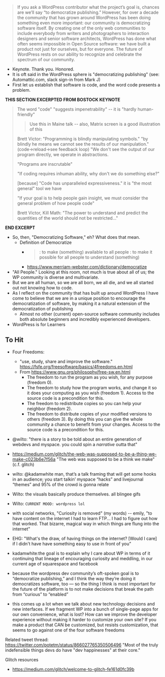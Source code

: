 > If you ask a WordPress contributor what the project’s goal is, chances are we’ll say “to democratize publishing.” However, for over a decade the community that has grown around WordPress has been doing something even more important: our community is democratizing software itself. By creating one of the only web communities to include everybody from writers and photographers to interaction designers and senior software architects, WordPress has done what often seems impossible in Open Source software: we have built a product not just for ourselves, but for everyone. The future of WordPress rests on our ability to recognize and celebrate the spectrum of our community.

- Keynote. Thank you. Honored.
- It is oft said in the WordPress sphere is "democratizing publishing" (see: Automattic.com, slack sign-in from Mark J)
- First let us establish that software is code, and the word code presents a problem.

**THIS SECTION EXCERPTED FROM BOSTOCK KEYNOTE**

> The word "code" "suggests impenetrability" -- it is "hardly human-friendly"
> 
> > Use this in Maine talk -- also, Matrix screen is a good illustration of this
> 
> Brett Victor: "Programming is blindly manipulating symbols." "by blindly he means we cannot see the results of our manipulation." (code->reload->see feedback loop) "We don't see the output of our program directly, we operate in abstractions.
> 
> "Programs are inscrutable"
> 
> "If coding requires inhuman ability, why don't we do something else?"
> 
> [because] "Code has unparalleled expressiveness." it is "the most general" tool we have
> 
> "If your goal is to help people gain insight, we must consider the general problem of how people code"
> 
> Brett Victor, Kill Math: "The power to understand and predict the quantities of the world should not be restricted..."

**END EXCERPT**

- So, then, "Democratizing Software," eh? What does that mean.
    + Definition of Democratize
        * > : to make (something) available to all people : to make it possible for all people to understand (something)
        * https://www.merriam-webster.com/dictionary/democratize
- "All People." Looking at this room, not much is true about all of us; the WP community is diverse and multivariate.
- But we are all human, so we are all born, we all die, and we all started out not knowing how to code.
- As I reflect on the community that has built up around WordPress I have come to believe that we are in a unique position to encourage the democratization of software, by making it a natural extension of the democratization of publishing
    + Almost no other (current) open-source software community includes both absolute beginners and incredibly experienced developers.
- WordPress is for Learners


## To Hit

- Four Freedoms:
    + "use, study, share and improve the software." https://fsfe.org/freesoftware/basics/4freedoms.en.html
    + From https://www.gnu.org/philosophy/free-sw.en.html
        * The freedom to run the program as you wish, for any purpose (freedom 0).
        * The freedom to study how the program works, and change it so it does your computing as you wish (freedom 1). Access to the source code is a precondition for this.
        * The freedom to redistribute copies so you can help your neighbor (freedom 2).
        * The freedom to distribute copies of your modified versions to others (freedom 3). By doing this you can give the whole community a chance to benefit from your changes. Access to the source code is a precondition for this.
- @wilto: "there is a story to be told about an entire generation of webdevs and myspace. you could spin a _narrative_ outta that"
- https://medium.com/glitch/the-web-was-supposed-to-be-a-thing-we-make-c023b6e7f56a "The web was supposed to be a think we make" (c.f. glitch)
- wilto: @kadamwhite man, that’s a talk framing that will get some hooks in an audience; you start talkin’ myspace “hacks” and livejournal “themes” and 95% of the crowd is gonna relate
- Wilto: the visuals basically produce themselves. all blingee gifs
- Wilto: `CURRENT MOOD: wordpress lol`

- with social networks, "Curiosity is removed" (my words) -- emily, "to have content on the internet I had to learn FTP... I had to figure out how that worked. That bizarre, magical way in which things are flung into the internet"
- EHG: "What's the draw, of having things on the internet? [Would I care] if I didn't have have something easy to use in front of you"

- kadamwhite:the goal is to explain why I care about WP in terms of it continuing that lineage of encouraging curiosity and meddling, in our current age of squarespace and facebook
- because the wordpress dev community’s oft-spoken goal is to “democratize publishing,” and I think the way they’re doing it democratizes software, too — so the thing I think is most important for the future of the platform is to not make decisions that break the path from “curious” to “enabled”
- this comes up a lot when we talk about new technology decisions and new interfaces. If we fragment WP into a bunch of single-page apps for our own convenience, what is lost? How can we improve the developer experience without making it harder to customize your own site? If you make a product that CAN be customized, but resists customization, that seems to go against one of the four software freedoms

Related tweet thread: https://twitter.com/potetm/status/866027765350506496 "Most of the truly indefensible things devs do have "dev happinesses" at their core."

Glitch resources

- https://medium.com/glitch/welcome-to-glitch-fe161d0fc39b

